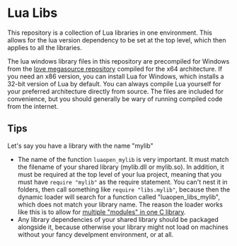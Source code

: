 # Lua Libs

This repository is a collection of Lua libraries in one environment.
This allows for the lua version dependency to be set at the top level,
which then applies to all the libraries.

The lua windows library files in this repository are precompiled for Windows from the [love megasource repository](https://github.com/love2d/megasource)
compiled for the x64 architecture.
If you need an x86 version, you can install Lua for Windows, which installs a 32-bit version of Lua by default.
You can always compile Lua yourself for your preferred architecture directly from source.
The files are included for convenience, but you should generally be wary of running compiled code from the internet.

## Tips
Let's say you have a library with the name "mylib"
- The name of the function `luaopen_mylib` is very important. It must match the filename of your shared library (mylib.dll or mylib.so).
  In addition, it must be required at the top level of your lua project, meaning that you must have `require "mylib"` as the require statement.
  You can't nest it in folders, then call something like `require "libs.mylib"`, because then the dynamic loader will search for a function called
  "luaopen_libs_mylib", which does not match your library name.
  The reason the loader works like this is to allow for [multiple "modules" in one C library](https://www.lua.org/manual/5.1/manual.html#pdf-package.loaders).
- Any library dependencies of your shared library should be packaged alongside it,
  because otherwise your library might not load on machines without your fancy develpment environment, or at all.
